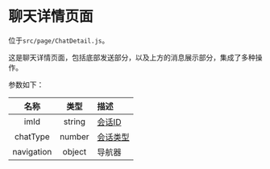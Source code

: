 # 聊天详情页面

位于`src/page/ChatDetail.js`。

这是聊天详情页面，包括底部发送部分，以及上方的消息展示部分，集成了多种操作。

参数如下：

| 名称 | 类型 | 描述 |
| :-: | :-: | :- |
| imId | string | [会话ID](struct/Conversation#会话对象) |
| chatType | number | [会话类型](struct/Conversation#会话类型) |
| navigation | object | 导航器 |